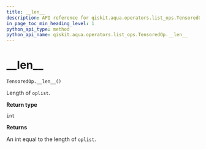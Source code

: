 ```yaml
---
title: __len__
description: API reference for qiskit.aqua.operators.list_ops.TensoredOp.__len__
in_page_toc_min_heading_level: 1
python_api_type: method
python_api_name: qiskit.aqua.operators.list_ops.TensoredOp.__len__
---
```


# \_\_len\_\_

<span id="qiskit.aqua.operators.list_ops.TensoredOp.__len__" />

`TensoredOp.__len__()`

Length of `oplist`.

**Return type**

`int`

**Returns**

An int equal to the length of `oplist`.

